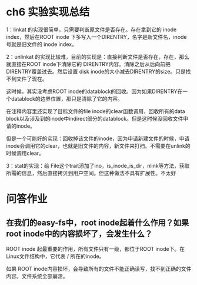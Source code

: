 # ch6 实验实现总结
1：linkat 的实现很简单，只需要判断原文件是否存在。存在拿到它的 inode index，然后在ROOT inode 下多写入一个DIRENTRY，名字是新文件名，inode号就是旧文件的 inode index。

2：unlinkat 的实现比较难，目前的实现是：直接判断文件是否存在，存在，那么就直接在ROOT inode下清除它的 DIRENTRY内容。清除之后从后向前把DIRENTRY覆盖过去。然后设置 disk inode的大小减去DIRENTRY的size。只是找不到文件了现在。

这时候，其实没考虑ROOT inode的datablock的回收。因为如果DIRENTRY在一个datablock的边界位置，那只是清除了它的内容。

在注释内容里还实现了目标文件的file inode的clear函数调用，回收所有的data block以及涉及到的inode中indirect部分的datablock。但是这时候没回收文件申请的inode。

但是一个可能好的实现：回收掉该文件的inode，因为申请新建文件的时候，申请inode会调用它的clear，也就是旧文件的内容，新文件来打扫。不需要在unlink的时候调用clear。

3：stat的实现：给 File这个trait添加了ino，is_inode_is_dir，nlink等方法，获取所需的信息，然后直接拷贝到用户空间。但这种做法不具有扩展性。不太好

# 问答作业
## 在我们的easy-fs中，root inode起着什么作用？如果root inode中的内容损坏了，会发生什么？

ROOT inode 起最重要的作用，所有文件只有一级，都位于ROOT inode下。在Linux文件结构中，它代表 / 所在的inode。

如果 ROOT inode内容损坏，会导致所有的文件不能正确读写，找不到正确的文件内容。文件系统全部崩溃。

